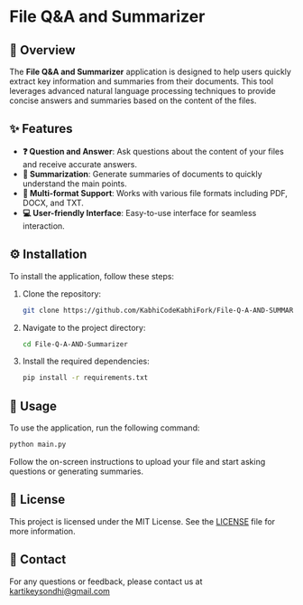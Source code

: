 # File Q&A and Summarizer

## 📄 Overview
The **File Q&A and Summarizer** application is designed to help users quickly extract key information and summaries from their documents. This tool leverages advanced natural language processing techniques to provide concise answers and summaries based on the content of the files.

## ✨ Features
- **❓ Question and Answer**: Ask questions about the content of your files and receive accurate answers.
- **📝 Summarization**: Generate summaries of documents to quickly understand the main points.
- **📂 Multi-format Support**: Works with various file formats including PDF, DOCX, and TXT.
- **💻 User-friendly Interface**: Easy-to-use interface for seamless interaction.

## ⚙️ Installation
To install the application, follow these steps:

1. Clone the repository:
    ```bash
    git clone https://github.com/KabhiCodeKabhiFork/File-Q-A-AND-SUMMARIZER.git
    ```
2. Navigate to the project directory:
    ```bash
    cd File-Q-A-AND-Summarizer
    ```
3. Install the required dependencies:
    ```bash
    pip install -r requirements.txt
    ```

## 🚀 Usage
To use the application, run the following command:
```bash
python main.py
```
Follow the on-screen instructions to upload your file and start asking questions or generating summaries.

## 📜 License
This project is licensed under the MIT License. See the [LICENSE](LICENSE) file for more information.

## 📧 Contact
For any questions or feedback, please contact us at kartikeysondhi@gmail.com